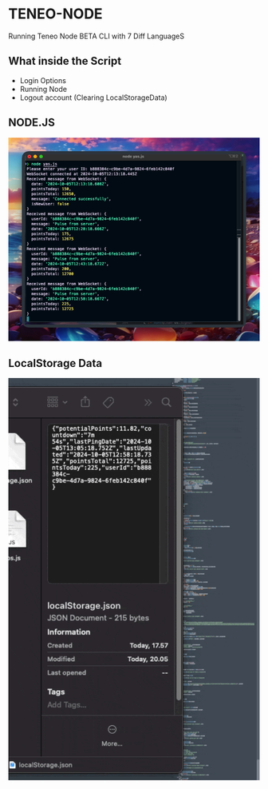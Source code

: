 # TENEO-NODE
Running Teneo Node BETA CLI with 7 Diff LanguageS

## What inside the Script

- Login Options
- Running Node
- Logout account (Clearing LocalStorageData)

## NODE.JS

<img src="/Asset/Screenshot 2024-10-05 at 20.08.20.png" width=600>

## LocalStorage Data

<img src="/Asset/CleanShot 2024-10-05 at 20.05.19.gif" width=600>
